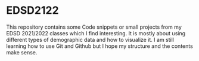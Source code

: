 # EDSD2122
This repository contains some Code snippets or small projects from my EDSD 2021/2022 classes which I find interesting. It is mostly about using different types of demographic data and how to visualize it. I am still learning how to use Git and Github but I hope my structure and the contents make sense. 

